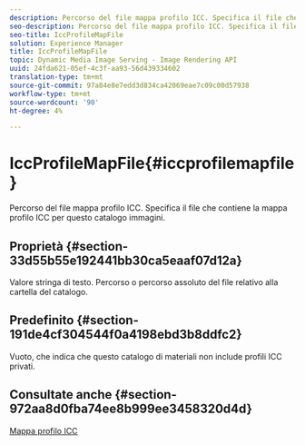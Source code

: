```yaml
---
description: Percorso del file mappa profilo ICC. Specifica il file che contiene la mappa profilo ICC per questo catalogo immagini.
seo-description: Percorso del file mappa profilo ICC. Specifica il file che contiene la mappa profilo ICC per questo catalogo immagini.
seo-title: IccProfileMapFile
solution: Experience Manager
title: IccProfileMapFile
topic: Dynamic Media Image Serving - Image Rendering API
uuid: 24fda621-05ef-4c3f-aa93-56d439334602
translation-type: tm+mt
source-git-commit: 97a84e8e7edd3d834ca42069eae7c09c00d57938
workflow-type: tm+mt
source-wordcount: '90'
ht-degree: 4%

---
```



# IccProfileMapFile{#iccprofilemapfile}

Percorso del file mappa profilo ICC. Specifica il file che contiene la mappa profilo ICC per questo catalogo immagini.

## Proprietà {#section-33d55b55e192441bb30ca5eaaf07d12a}

Valore stringa di testo. Percorso o percorso assoluto del file relativo alla cartella del catalogo.

## Predefinito {#section-191de4cf304544f0a4198ebd3b8ddfc2}

Vuoto, che indica che questo catalogo di materiali non include profili ICC privati.

## Consultate anche {#section-972aa8d0fba74ee8b999ee3458320d4d}

[Mappa profilo ICC](../../../../../ir-api/material-cat/image-rendering-api-ref/c-ir-material-catalog/c-ir-icc-profile-map-reference/c-ir-icc-profile-map-reference.md#concept-8c2a7d205b8544ccaa159f5b66710012)
